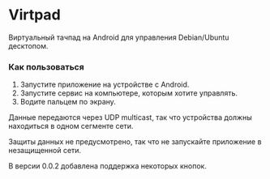 # Virtpad

Виртуальный тачпад на Android для управления Debian/Ubuntu десктопом.

### Как пользоваться
1. Запустите приложение на устройстве с Android.
2. Запустите сервис на компьютере, которым хотите управлять.
3. Водите пальцем по экрану.

Данные передаются через UDP multicast, так что устройства должны находиться в одном сегменте сети.

Защиты данных не предусмотрено, так что не запускайте приложение в незащищенной сети.

В версии 0.0.2 добавлена поддержка некоторых кнопок.
